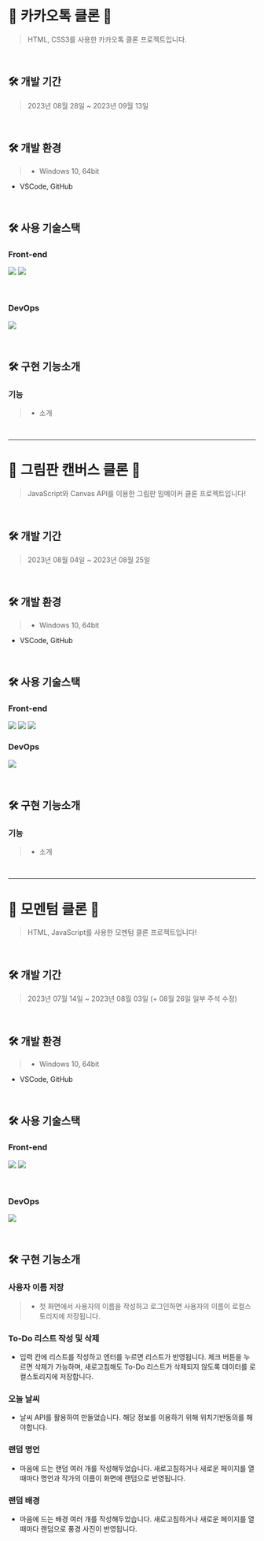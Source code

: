 # 💬 카카오톡 클론 💬
> HTML, CSS3를 사용한 카카오톡 클론 프로젝트입니다.
<br>

## 🛠 개발 기간
> 2023년 08월 28일 ~ 2023년 09월 13일
<br>

## 🛠 개발 환경
> * Windows 10, 64bit
  * VSCode, GitHub
<br>

## 🛠 사용 기술스택
### Front-end
  <p>
    <!-- HTML5 스킬 아이콘 -->
    <img src="https://img.shields.io/badge/HTML5-E34F26?style=for-the-badge&logo=html5&logoColor=white"/>
    <!-- CSS3 스킬 아이콘 -->
    <img src="https://img.shields.io/badge/CSS3-1572B6?style=for-the-badge&logo=CSS3&logoColor=white">
  </p>
<br>

### DevOps
  <p>
    <!-- GitHub 스킬 아이콘 -->
    <img src="https://img.shields.io/badge/GitHub-100000?style=for-the-badge&logo=github&logoColor=white"/>
  </p>
<br>

## 🛠 구현 기능소개
### 기능
> * 소개
<br>


----------------------------------------------------------------------------------------------------
# 🎨 그림판 캔버스 클론 🎨
> JavaScript와 Canvas API를 이용한 그림판 밈메이커 클론 프로젝트입니다!
<br>

## 🛠 개발 기간
> 2023년 08월 04일 ~ 2023년 08월 25일
<br>

## 🛠 개발 환경
> * Windows 10, 64bit
  * VSCode, GitHub
<br>

## 🛠 사용 기술스택
### Front-end
  <p>
    <!-- HTML5 스킬 아이콘 -->
    <img src="https://img.shields.io/badge/HTML5-E34F26?style=for-the-badge&logo=html5&logoColor=white"/>
    <!-- CSS3 스킬 아이콘 -->
    <img src="https://img.shields.io/badge/CSS3-1572B6?style=for-the-badge&logo=CSS3&logoColor=white">
    <!-- JavaScript 스킬 아이콘 -->
    <img src="https://img.shields.io/badge/JavaScript-F7DF1E?style=for-the-badge&logo=JavaScript&logoColor=white"/>
  </p>

### DevOps
  <p>
    <!-- GitHub 스킬 아이콘 -->
    <img src="https://img.shields.io/badge/GitHub-100000?style=for-the-badge&logo=github&logoColor=white"/>
  </p>
<br>

## 🛠 구현 기능소개
### 기능
> * 소개
<br>


----------------------------------------------------------------------------------------------------
# 📒 모멘텀 클론 📒
> HTML, JavaScript를 사용한 모멘텀 클론 프로젝트입니다!
<br>

## 🛠 개발 기간
> 2023년 07월 14일 ~ 2023년 08월 03일
  (+ 08월 26일 일부 주석 수정)
<br>

## 🛠 개발 환경
> * Windows 10, 64bit
  * VSCode, GitHub
<br>

## 🛠 사용 기술스택
### Front-end
  <p>
    <!-- HTML5 스킬 아이콘 -->
    <img src="https://img.shields.io/badge/HTML5-E34F26?style=for-the-badge&logo=html5&logoColor=white"/>
    <!-- JavaScript 스킬 아이콘 -->
    <img src="https://img.shields.io/badge/JavaScript-F7DF1E?style=for-the-badge&logo=JavaScript&logoColor=white"/>
  </p>
<br>

### DevOps
  <p>
    <!-- GitHub 스킬 아이콘 -->
    <img src="https://img.shields.io/badge/GitHub-100000?style=for-the-badge&logo=github&logoColor=white"/>
  </p>
<br>

## 🛠 구현 기능소개
### 사용자 이름 저장
> * 첫 화면에서 사용자의 이름을 작성하고 로그인하면
  사용자의 이름이 로컬스토리지에 저장됩니다.
### To-Do 리스트 작성 및 삭제
  * 입력 칸에 리스트를 작성하고 엔터를 누르면 리스트가 반영됩니다.
    체크 버튼을 누르면 삭제가 가능하며,
    새로고침해도 To-Do 리스트가 삭제되지 않도록
  데이터를 로컬스토리지에 저장합니다.
### 오늘 날씨
  * 날씨 API를 활용하여 만들었습니다.
    해당 정보를 이용하기 위해 위치기반동의를 해야합니다.
### 랜덤 명언
  * 마음에 드는 랜덤 여러 개를 작성해두었습니다.
    새로고침하거나 새로운 페이지를 열 때마다
    명언과 작가의 이름이 화면에 랜덤으로 반영됩니다.
### 랜덤 배경
  * 마음에 드는 배경 여러 개를 작성해두었습니다.
    새로고침하거나 새로운 페이지를 열 때마다
    랜덤으로 풍경 사진이 반영됩니다.

